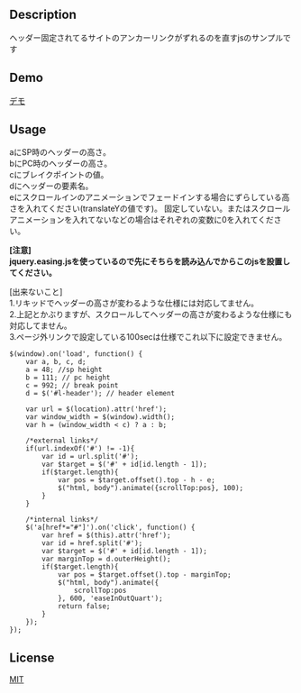 ﻿## Description
ヘッダー固定されてるサイトのアンカーリンクがずれるのを直すjsのサンプルです  

## Demo
[デモ](https://417kk.github.io/anchorScroll-fixedHeader/)

## Usage
aにSP時のヘッダーの高さ。  
bにPC時のヘッダーの高さ。  
cにブレイクポイントの値。  
dにヘッダーの要素名。  
eにスクロールインのアニメーションでフェードインする場合にずらしている高さを入れてください(translateYの値です)。
固定していない。またはスクロールアニメーションを入れてないなどの場合はそれぞれの変数に0を入れてください。    

**[注意]  
jquery.easing.jsを使っているので先にそちらを読み込んでからこのjsを設置してください。**  

[出来ないこと]  
1.リキッドでヘッダーの高さが変わるような仕様には対応してません。  
2.上記とかぶりますが、スクロールしてヘッダーの高さが変わるような仕様にも対応してません。  
3.ページ外リンクで設定している100secは仕様でこれ以下に設定できません。

	$(window).on('load', function() {
		var a, b, c, d;
		a = 48; //sp height
		b = 111; // pc height
		c = 992; // break point
		d = $('#l-header'); // header element

		var url = $(location).attr('href');
		var window_width = $(window).width();
		var h = (window_width < c) ? a : b;

		/*external links*/
		if(url.indexOf('#') != -1){
			var id = url.split('#');
			var $target = $('#' + id[id.length - 1]);
			if($target.length){
				var pos = $target.offset().top - h - e;
				$("html, body").animate({scrollTop:pos}, 100);
			}
		}

		/*internal links*/
		$('a[href*="#"]').on('click', function() {
			var href = $(this).attr('href');
			var id = href.split('#');
			var $target = $('#' + id[id.length - 1]);
			var marginTop = d.outerHeight();
			if($target.length){
				var pos = $target.offset().top - marginTop;
				$("html, body").animate({
					scrollTop:pos
				}, 600, 'easeInOutQuart');
				return false;
			}
		});
	});


## License

[MIT](https://raw.githubusercontent.com/417kk/anchorScroll-fixedHeader/master/LICENSE)

